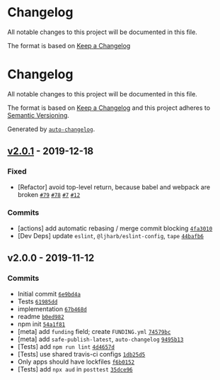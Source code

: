 # Changelog

All notable changes to this project will be documented in this file.

The format is based on [Keep a Changelog](https://keepachangelog.com/en/1.0.0/)
# Changelog

All notable changes to this project will be documented in this file.

The format is based on [Keep a Changelog](https://keepachangelog.com/en/1.0.0/)
and this project adheres to [Semantic Versioning](https://semver.org/spec/v2.0.0.html).

Generated by [`auto-changelog`](https://github.com/CookPete/auto-changelog).

## [v2.0.1](https://github.com/inspect-js/is-weakmap/compare/v2.0.0...v2.0.1) - 2019-12-18

### Fixed

- [Refactor] avoid top-level return, because babel and webpack are broken [`#79`](https://github.com/inspect-js/node-deep-equal/issues/79) [`#78`](https://github.com/inspect-js/node-deep-equal/issues/78) [`#7`](https://github.com/es-shims/Promise.allSettled/issues/7) [`#12`](https://github.com/airbnb/js-shims/issues/12)

### Commits

- [actions] add automatic rebasing / merge commit blocking [`4fa3010`](https://github.com/inspect-js/is-weakmap/commit/4fa301026787589c5a061072fda64b11d65bda18)
- [Dev Deps] update `eslint`, `@ljharb/eslint-config`, `tape` [`44bafb6`](https://github.com/inspect-js/is-weakmap/commit/44bafb65829d687fcf8205d0c451cc407d96463c)

## v2.0.0 - 2019-11-12

### Commits

- Initial commit [`6e9bd4a`](https://github.com/inspect-js/is-weakmap/commit/6e9bd4a0d61deadbf40d9875033ebdf430924236)
- Tests [`61985dd`](https://github.com/inspect-js/is-weakmap/commit/61985ddf042687f2c6d8c884200f576e9cc0f29d)
- implementation [`67b468d`](https://github.com/inspect-js/is-weakmap/commit/67b468db3390671c14ad656d3489e7422151b2bf)
- readme [`b0ed982`](https://github.com/inspect-js/is-weakmap/commit/b0ed9826547c25cfe2ed0c6e1258d407cb76e6f4)
- npm init [`54a1f81`](https://github.com/inspect-js/is-weakmap/commit/54a1f815702bde057a83d6bc0d69816c3644d698)
- [meta] add `funding` field; create `FUNDING.yml` [`74579bc`](https://github.com/inspect-js/is-weakmap/commit/74579bc96345f9d15392b384d765204f398fb3c3)
- [meta] add `safe-publish-latest`, `auto-changelog` [`9495b13`](https://github.com/inspect-js/is-weakmap/commit/9495b13cea989c344fbb5747f1471feb24f35959)
- [Tests] add `npm run lint` [`4d4657d`](https://github.com/inspect-js/is-weakmap/commit/4d4657d396ec9e2b6625b937fcc8794bd5583fd3)
- [Tests] use shared travis-ci configs [`1db25d5`](https://github.com/inspect-js/is-weakmap/commit/1db25d515fa042c39828c3cbfac65667722a679b)
- Only apps should have lockfiles [`f6b0152`](https://github.com/inspect-js/is-weakmap/commit/f6b015293a4702c9cb7672a364d725ae6cc8bca8)
- [Tests] add `npx aud` in `posttest` [`35dce96`](https://github.com/inspect-js/is-weakmap/commit/35dce964f73ef11237d12b0759468526e0e628a2)
